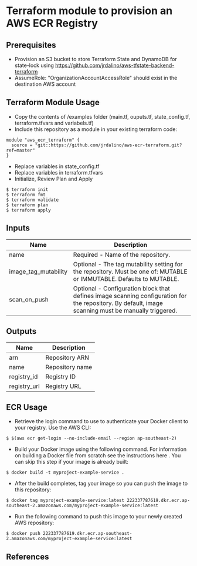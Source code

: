 # Terraform module to provision an AWS ECR Registry

## Prerequisites
- Provision an S3 bucket to store Terraform State and DynamoDB for state-lock using https://github.com/jrdalino/aws-tfstate-backend-terraform
- AssumeRole: "OrganizationAccountAccessRole" should exist in the destination AWS account

## Terraform Module Usage
- Copy the contents of /examples folder (main.tf, ouputs.tf, state_config.tf, terraform.tfvars and variabels.tf)
- Include this repository as a module in your existing terraform code:
```
module "aws_ecr_terraform" {
  source = "git::https://github.com/jrdalino/aws-ecr-terraform.git?ref=master"
}
```
- Replace variables in state_config.tf
- Replace variables in terraform.tfvars
- Initialize, Review Plan and Apply
```
$ terraform init
$ terraform fmt
$ terraform validate
$ terraform plan
$ terraform apply
```

## Inputs
| Name | Description |
|------|-------------|
| name | Required - Name of the repository. |
| image_tag_mutability | Optional - The tag mutability setting for the repository. Must be one of: MUTABLE or IMMUTABLE. Defaults to MUTABLE. |
| scan_on_push | Optional - Configuration block that defines image scanning configuration for the repository. By default, image scanning must be manually triggered. |

## Outputs
| Name | Description |
|------|-------------|
| arn | Repository ARN |
| name | Repository name |
| registry_id | Registry ID |
| registry_url | Registry URL |

## ECR Usage
- Retrieve the login command to use to authenticate your Docker client to your registry. Use the AWS CLI:
```
$ $(aws ecr get-login --no-include-email --region ap-southeast-2)
```

- Build your Docker image using the following command. For information on building a Docker file from scratch see the instructions here . You can skip this step if your image is already built:
```
$ docker build -t myproject-example-service .
```

- After the build completes, tag your image so you can push the image to this repository:
```
$ docker tag myproject-example-service:latest 222337787619.dkr.ecr.ap-southeast-2.amazonaws.com/myproject-example-service:latest
```

- Run the following command to push this image to your newly created AWS repository:
```
$ docker push 222337787619.dkr.ecr.ap-southeast-2.amazonaws.com/myproject-example-service:latest
```

## References
